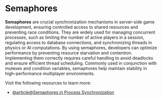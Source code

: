 # Semaphores

**Semaphores** are crucial synchronization mechanisms in server-side game development, ensuring controlled access to shared resources and 
preventing race conditions. They are widely used for managing concurrent processes, such as limiting the number of active players in a 
session, regulating access to database connections, and synchronizing threads in physics or AI computations. By using semaphores, 
developers can optimize performance by preventing resource starvation and contention. Implementing them correctly requires careful 
handling to avoid deadlocks and ensure efficient thread scheduling. Commonly used in conjunction with mutexes and condition variables, 
semaphores help maintain stability in high-performance multiplayer environments.

Visit the following resources to learn more:
  
- [@article@Semaphores in Process Synchronization](https://www.geeksforgeeks.org/semaphores-in-process-synchronization/)
